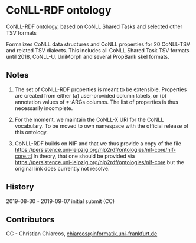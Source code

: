 
# CoNLL-RDF ontology 
CoNLL-RDF ontology, based on CoNLL Shared Tasks and selected other TSV formats

Formalizes CoNLL data structures and CoNLL properties for 20 CoNLL-TSV and related TSV dialects. This includes all CoNLL Shared Task TSV formats until 2018, CoNLL-U, UniMorph and several PropBank skel formats.


## Notes

1) The set of CoNLL-RDF properties is meant to be extensible. Properties are created from either (a) user-provided column labels, or (b) annotation values of *-ARGs columns. 
   The list of properties is thus necessarily incomplete. 

2) For the moment, we maintain the CoNLL-X URI for the CoNLL vocabulary. To be moved to own namespace with the official release of this ontology.

3) CoNLL-RDF builds on NIF and that we thus provide a copy of the file
https://persistence.uni-leipzig.org/nlp2rdf/ontologies/nif-core/nif-core.ttl
In theory, that one should be provided via 
https://persistence.uni-leipzig.org/nlp2rdf/ontologies/nif-core
but the original link does currently not resolve.

## History
2019-08-30 - 2019-09-07 initial submit (CC)

## Contributors
CC - Christian Chiarcos, chiarcos@informatik.uni-frankfurt.de
